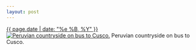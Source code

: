 ```yaml
---
layout: post
---
```


<p>
  <time><a href="/172">{{ page.date | date: "%e %B, %Y" }}</a></time>
  <a href="/172"><img src="{{ site.assets_url }}/172-640.jpg" srcset="{{ site.assets_url }}/172-1280.jpg 1280w, {{ site.assets_url }}/172-960.jpg 960w, {{ site.assets_url }}/172-640.jpg 640w, {{ site.assets_url }}/172-320.jpg 320w" sizes="(min-width: 700px) 50vw, calc(100vw - 2rem)" alt="Peruvian countryside on bus to Cusco." /></a>
  <span>Peruvian countryside on bus to Cusco.</span>
</p>
